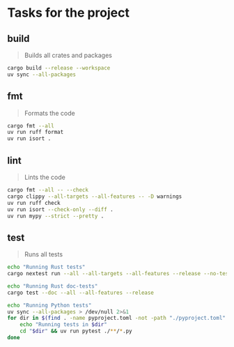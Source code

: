 # Tasks for the project

## build

> Builds all crates and packages

~~~sh
cargo build --release --workspace
uv sync --all-packages
~~~

## fmt

> Formats the code

~~~sh
cargo fmt --all
uv run ruff format
uv run isort .
~~~

## lint

> Lints the code

~~~sh
cargo fmt --all -- --check
cargo clippy --all-targets --all-features -- -D warnings
uv run ruff check
uv run isort --check-only --diff .
uv run mypy --strict --pretty .
~~~

## test

> Runs all tests

<!-- We are waiting on this issue before relying on `nextest` for doc-tests.
https://github.com/nextest-rs/nextest/issues/16
-->

~~~sh
echo "Running Rust tests"
cargo nextest run --all --all-targets --all-features --release --no-tests warn

echo "Running Rust doc-tests"
cargo test --doc --all --all-features --release

echo "Running Python tests"
uv sync --all-packages > /dev/null 2>&1
for dir in $(find . -name pyproject.toml -not -path "./pyproject.toml" -exec dirname {} \;); do
    echo "Running tests in $dir"
    cd "$dir" && uv run pytest ./**/*.py
done
~~~
